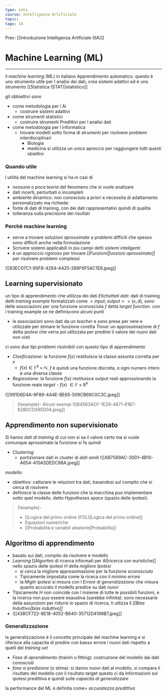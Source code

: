 ```yaml
---
type: nota
course: Intelligenza Artificiale
topic: 
tags: IA
---
```


Prev: [[Introduzione Intelligenza Artificiale (IIA)]]

# Machine Learning (ML)
---
il _machine learning_ (ML) in italiano Apprendimento automatico. questo è uno strumento utile  per l analisi dei dati, crea sistemi adattivi ed è uno strumento [[Statistica (STAT)|statistico]] 

gli obbiettivi sono
- come metodologia per l Ai
	- costruire sistemi adattivi 
- come strumenti statistici 
	- costruire strumenti Predittivi per l analisi dati
-  come metodologia per l informatica
	- trovare modelli sotto forma di strumenti per risolvere problemi interdisciplinari 
		- Biologia
		- medicina 
si utilizza un unico aproccio per raggiungere tutti questi obiettivi



### Quando utile
l utilità del machine learning si ha in casi di 
- _nessuna o poca teoria_ del fenomeno che si vuole analizare
- dati incerti, perturbati o incompleti 
- ambiente dinamico: non conosciuto a priori e necessita di adattamento personalizzato 
ma richiede:
- fonte di dati di training, con dei dati rappresentativi quindi di qualita
- tolleranza sulla precisione dei risultati


### Perchè machine learning
- serve a trovare _soluzioni aprossimate_ a problemi difficili che spesso sono difficili anche nella formulazione 
- Scrivere sistemi applicabili in piu campi detti _sistemi inteligenti_
- è un _approccio rigoroso_ per trovare _[[Funzioni|funzioni aprossimate]]_ per risolvere problemi complessi 

![[83EC07C1-95F8-4264-A425-289F6F5AC1E9.jpeg]]

## Learning supervisionato
un tipo di apprendimento che utilizza dei dati _Etichettati_ 
_dati_: dati di training detti _training example_ formalizzati  come $<input,output> = (x,d)$, sono delle associazioni per una funzione sconosciuta $f$ detta _target function_. con i training example se ne definiscono alcuni punti 
- le associazioni sono dati da un _teacher_ e sono prese per vere e utilizzate per stimare le funzione coretta
_Trova_: un approssimazione di $f$ detta _ipotesi_ che verra poi utilizzata per predirei il valore dei nuovi dati non visti 


ci sono due tipi problemi risolvibili con questo tipo di apprendimento 
- _Clssificazione_: la funzione $f(x)$ restituisce la classe assunta corretta per $x$
	- $f(x)\in \mathbb{F}^k\times \mathbb{N}$. $f$ è quindi una funzione discreta, e ogni numero intero è una diversa classe 
- _Regressione_: la funzione $f(x)$ restituisce output reali approssimando la funzione reale _target_
- $f(x)$ $\in \mathbb{F}\times\mathbb{R}^k$
	 
![[991D6D4A-9F89-4A4E-BE65-509CB69C0C3C.jpeg]]

>[!example]- Alcuni esempi
>![[84563ACF-1E29-4871-81B7-628DCD565D04.jpeg]]


## Apprendimento non supervisionato
Si hanno _dati di training_ di cui non si sa il valore certo ma si vuole comunque aprossimate la funzione si fa quindi 
- _Clustering_
	- portizionare dati in cluster di _dati_ simili 
![[AB7569AC-30D1-4B10-A654-410A5DEDC98A.jpeg]]

_modello_: 
- obiettivo: catturare le relazioni tra dati, basandosi sul compito che si cerca di risolvere
- definisce la classe delle funzioni  che la macchina puo implementare sotto quel modello. detto _Hypotheses space_ (spazio delle ipotesi). 
	
>[!example]- 
> - [[Logica del primo ordine (FOL)|Logica del primo ordine]]
> - Equazioni numeriche
> - [[Probabilità e variabili aleatorie|Probabilita]]

## Algoritmo di apprendimento 


- basato sui dati, compito da risolvere e modello
- _Learning_  [[Algoritmi di ricerca informati per AI|ricerca con euristiche]] nello spazio delle ipotesi $H$ della _migliore Ipotesi_ 
	- si cerca la migliore approssimazione per la funzione _sconosciuta_ 
	- Tipicamente impostata come la riceca con il _minimo errore_
	- la _Miglir ipotesi_   si misura con l _Errore di generalizazione_ che misura quanto accurato il modello predice su dati _nuovi_  
- TIpicamente $H$ non coincide con l insieme di tutte le possibili funzioni, e la ricerca non puo essere esaustiva (sarebbe infinita): sono necessarie della assunzioni per ridurre lo spazio di ricerca, ti utlizza il _[[Bias Induttivo|bias induttivo]]_
- ![[43BCF722-8E18-4052-B640-35712D4198B7.jpeg]]


### Generalizzazione 
la generalizzazione è il concetto principale del machine learning e si riferisce alla capacita di predire con basso errore i nuovi dati rispetto a quelli del _training set_
-  _Fase di aprendimento_ (trainin o fitting):  costruzione del modello dai dati conosciuti
- _fase si predizione_ (o stima): si danno nuovi dati al modello, si compara il risultato del modello con il risultato target 
questo ci da informazioni sul ipotesi predittiva e quindi sulle _capacita di generalizzare_

la performance del ML è definita come= _accuratezza predittiva_



